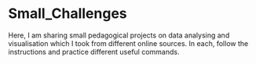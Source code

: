 # Small_Challenges
Here, I am sharing small pedagogical projects on data analysing and visualisation which I took from different online sources. In each, follow the instructions and practice different useful commands.
